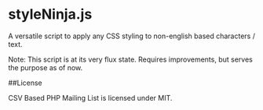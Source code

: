 styleNinja.js
============

A versatile script to apply any CSS styling to non-english based characters / text.

Note: This script is at its very flux state. Requires improvements, but serves the purpose as of now.

##License

CSV Based PHP Mailing List is licensed under MIT.
